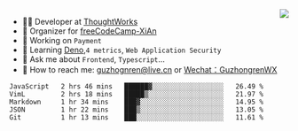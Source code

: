<img align="right" src="https://github-readme-stats.vercel.app/api?username=guzhongren&show_icons=true&icon_color=805AD5&text_color=000&bg_color=ffffff&hide_title=true" />

- 👨‍💻  Developer at [ThoughtWorks](https://thoughtworks.com)
- 🏢 Organizer for [freeCodeCamp-XiAn](https://github.com/orgs/freeCodeCamp-XiAn)
- 🔭 Working on `Payment`
- 🌱 Learning [Deno](https://deno.land/),`4 metrics`,  `Web Application Security`
- 💬 Ask me about `Frontend`, `Typescript`...
- 🔎 How to reach me: [guzhognren@live.cn](guzhognren@live.cn) or [Wechat：GuzhongrenWX]()

<!--START_SECTION:waka-->
```text
JavaScript   2 hrs 46 mins   ██████▓░░░░░░░░░░░░░░░░░░   26.49 % 
VimL         2 hrs 18 mins   █████▒░░░░░░░░░░░░░░░░░░░   21.97 % 
Markdown     1 hr 34 mins    ███▓░░░░░░░░░░░░░░░░░░░░░   14.95 % 
JSON         1 hr 22 mins    ███▒░░░░░░░░░░░░░░░░░░░░░   13.05 % 
Git          1 hr 13 mins    ███░░░░░░░░░░░░░░░░░░░░░░   11.61 % 
```
<!--END_SECTION:waka-->

